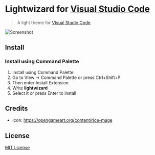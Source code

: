 # Lightwizard for [Visual Studio Code](http://code.visualstudio.com)

> A light theme for [Visual Studio Code](http://code.visualstudio.com).

![Screenshot](https://raw.githubusercontent.com/dustinlahr/lightwizard/master/screenshot.png)

## Install

### Install using Command Palette

1. Install using Command Palette
2. Go to View -> Command Palette or press Ctrl+Shift+P
3. Then enter Install Extension
4. Write **lightwizard**
5. Select it or press Enter to install

## Credits

- Icon: <https://opengameart.org/content/rice-mage>

## License

[MIT License](./LICENSE)
